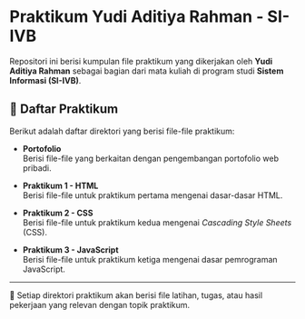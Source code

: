 # Praktikum Yudi Aditiya Rahman - SI-IVB

Repositori ini berisi kumpulan file praktikum yang dikerjakan oleh **Yudi Aditiya Rahman** sebagai bagian dari mata kuliah di program studi **Sistem Informasi (SI-IVB)**.

## 📁 Daftar Praktikum

Berikut adalah daftar direktori yang berisi file-file praktikum:

- **Portofolio**  
  Berisi file-file yang berkaitan dengan pengembangan portofolio web pribadi.

- **Praktikum 1 - HTML**  
  Berisi file-file untuk praktikum pertama mengenai dasar-dasar HTML.

- **Praktikum 2 - CSS**  
  Berisi file-file untuk praktikum kedua mengenai *Cascading Style Sheets* (CSS).

- **Praktikum 3 - JavaScript**  
  Berisi file-file untuk praktikum ketiga mengenai dasar pemrograman JavaScript.

---

📌 Setiap direktori praktikum akan berisi file latihan, tugas, atau hasil pekerjaan yang relevan dengan topik praktikum.